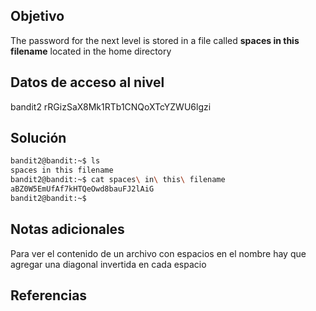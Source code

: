 ## Objetivo
The password for the next level is stored in a file called **spaces in this filename** located in the home directory
## Datos de acceso al nivel 
bandit2
rRGizSaX8Mk1RTb1CNQoXTcYZWU6lgzi
## Solución 
```bash
bandit2@bandit:~$ ls
spaces in this filename
bandit2@bandit:~$ cat spaces\ in\ this\ filename
aBZ0W5EmUfAf7kHTQeOwd8bauFJ2lAiG
bandit2@bandit:~$
```

## Notas adicionales 
Para ver el contenido de un archivo con espacios en el nombre hay que agregar una diagonal invertida en cada espacio

## Referencias
